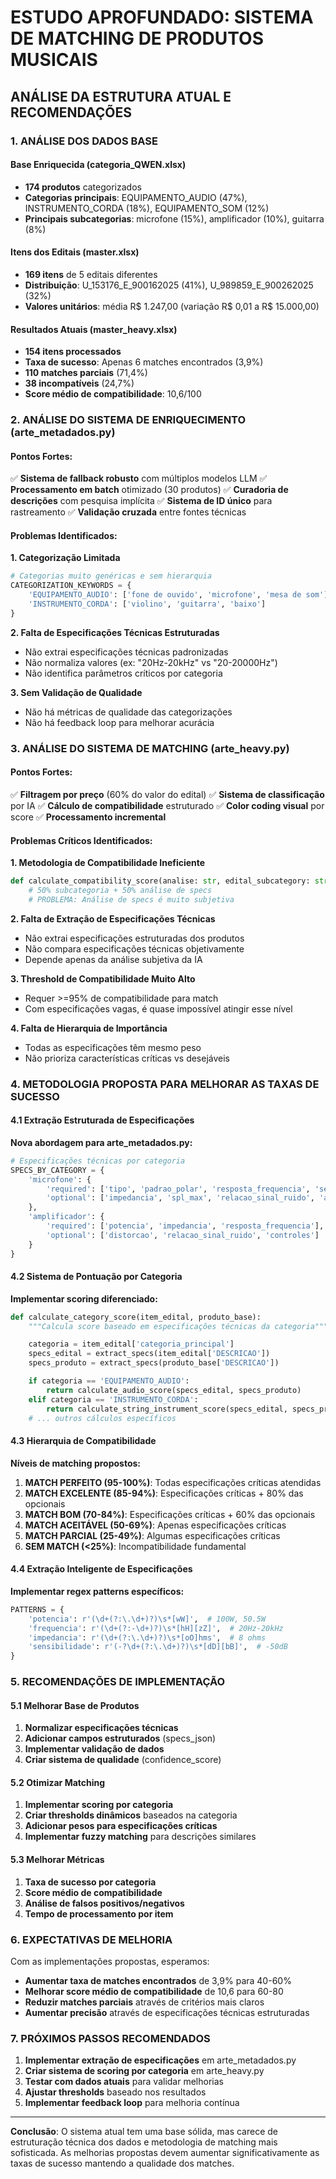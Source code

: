 # ESTUDO APROFUNDADO: SISTEMA DE MATCHING DE PRODUTOS MUSICAIS

## ANÁLISE DA ESTRUTURA ATUAL E RECOMENDAÇÕES

### 1. ANÁLISE DOS DADOS BASE

#### Base Enriquecida (categoria_QWEN.xlsx)
- **174 produtos** categorizados
- **Categorias principais**: EQUIPAMENTO_AUDIO (47%), INSTRUMENTO_CORDA (18%), EQUIPAMENTO_SOM (12%)
- **Principais subcategorias**: microfone (15%), amplificador (10%), guitarra (8%)

#### Itens dos Editais (master.xlsx)
- **169 itens** de 5 editais diferentes
- **Distribuição**: U_153176_E_900162025 (41%), U_989859_E_900262025 (32%)
- **Valores unitários**: média R$ 1.247,00 (variação R$ 0,01 a R$ 15.000,00)

#### Resultados Atuais (master_heavy.xlsx)
- **154 itens processados**
- **Taxa de sucesso**: Apenas 6 matches encontrados (3,9%)
- **110 matches parciais** (71,4%)
- **38 incompatíveis** (24,7%)
- **Score médio de compatibilidade**: 10,6/100

### 2. ANÁLISE DO SISTEMA DE ENRIQUECIMENTO (arte_metadados.py)

#### Pontos Fortes:
✅ **Sistema de fallback robusto** com múltiplos modelos LLM
✅ **Processamento em batch** otimizado (30 produtos)
✅ **Curadoria de descrições** com pesquisa implícita
✅ **Sistema de ID único** para rastreamento
✅ **Validação cruzada** entre fontes técnicas

#### Problemas Identificados:

**1. Categorização Limitada**
```python
# Categorias muito genéricas e sem hierarquia
CATEGORIZATION_KEYWORDS = {
    'EQUIPAMENTO_AUDIO': ['fone de ouvido', 'microfone', 'mesa de som'],
    'INSTRUMENTO_CORDA': ['violino', 'guitarra', 'baixo']
}
```

**2. Falta de Especificações Técnicas Estruturadas**
- Não extrai especificações técnicas padronizadas
- Não normaliza valores (ex: "20Hz-20kHz" vs "20-20000Hz")
- Não identifica parâmetros críticos por categoria

**3. Sem Validação de Qualidade**
- Não há métricas de qualidade das categorizações
- Não há feedback loop para melhorar acurácia

### 3. ANÁLISE DO SISTEMA DE MATCHING (arte_heavy.py)

#### Pontos Fortes:
✅ **Filtragem por preço** (60% do valor do edital)
✅ **Sistema de classificação** por IA
✅ **Cálculo de compatibilidade** estruturado
✅ **Color coding visual** por score
✅ **Processamento incremental**

#### Problemas Críticos Identificados:

**1. Metodologia de Compatibilidade Ineficiente**
```python
def calculate_compatibility_score(analise: str, edital_subcategory: str, product_subcategory: str) -> float:
    # 50% subcategoria + 50% análise de specs
    # PROBLEMA: Análise de specs é muito subjetiva
```

**2. Falta de Extração de Especificações Técnicas**
- Não extrai especificações estruturadas dos produtos
- Não compara especificações técnicas objetivamente
- Depende apenas da análise subjetiva da IA

**3. Threshold de Compatibilidade Muito Alto**
- Requer >=95% de compatibilidade para match
- Com especificações vagas, é quase impossível atingir esse nível

**4. Falta de Hierarquia de Importância**
- Todas as especificações têm mesmo peso
- Não prioriza características críticas vs desejáveis

### 4. METODOLOGIA PROPOSTA PARA MELHORAR AS TAXAS DE SUCESSO

#### 4.1 Extração Estruturada de Especificações

**Nova abordagem para arte_metadados.py:**

```python
# Especificações técnicas por categoria
SPECS_BY_CATEGORY = {
    'microfone': {
        'required': ['tipo', 'padrao_polar', 'resposta_frequencia', 'sensibilidade'],
        'optional': ['impedancia', 'spl_max', 'relacao_sinal_ruido', 'alimentacao']
    },
    'amplificador': {
        'required': ['potencia', 'impedancia', 'resposta_frequencia'],
        'optional': ['distorcao', 'relacao_sinal_ruido', 'controles']
    }
}
```

#### 4.2 Sistema de Pontuação por Categoria

**Implementar scoring diferenciado:**

```python
def calculate_category_score(item_edital, produto_base):
    """Calcula score baseado em especificações técnicas da categoria"""

    categoria = item_edital['categoria_principal']
    specs_edital = extract_specs(item_edital['DESCRICAO'])
    specs_produto = extract_specs(produto_base['DESCRICAO'])

    if categoria == 'EQUIPAMENTO_AUDIO':
        return calculate_audio_score(specs_edital, specs_produto)
    elif categoria == 'INSTRUMENTO_CORDA':
        return calculate_string_instrument_score(specs_edital, specs_produto)
    # ... outros cálculos específicos
```

#### 4.3 Hierarquia de Compatibilidade

**Níveis de matching propostos:**

1. **MATCH PERFEITO (95-100%)**: Todas especificações críticas atendidas
2. **MATCH EXCELENTE (85-94%)**: Especificações críticas + 80% das opcionais
3. **MATCH BOM (70-84%)**: Especificações críticas + 60% das opcionais
4. **MATCH ACEITÁVEL (50-69%)**: Apenas especificações críticas
5. **MATCH PARCIAL (25-49%)**: Algumas especificações críticas
6. **SEM MATCH (<25%)**: Incompatibilidade fundamental

#### 4.4 Extração Inteligente de Especificações

**Implementar regex patterns específicos:**

```python
PATTERNS = {
    'potencia': r'(\d+(?:\.\d+)?)\s*[wW]',  # 100W, 50.5W
    'frequencia': r'(\d+(?:-\d+)?)\s*[hH][zZ]',  # 20Hz-20kHz
    'impedancia': r'(\d+(?:\.\d+)?)\s*[oO]hms',  # 8 ohms
    'sensibilidade': r'(-?\d+(?:\.\d+)?)\s*[dD][bB]',  # -50dB
}
```

### 5. RECOMENDAÇÕES DE IMPLEMENTAÇÃO

#### 5.1 Melhorar Base de Produtos

1. **Normalizar especificações técnicas**
2. **Adicionar campos estruturados** (specs_json)
3. **Implementar validação de dados**
4. **Criar sistema de qualidade** (confidence_score)

#### 5.2 Otimizar Matching

1. **Implementar scoring por categoria**
2. **Criar thresholds dinâmicos** baseados na categoria
3. **Adicionar pesos para especificações críticas**
4. **Implementar fuzzy matching** para descrições similares

#### 5.3 Melhorar Métricas

1. **Taxa de sucesso por categoria**
2. **Score médio de compatibilidade**
3. **Análise de falsos positivos/negativos**
4. **Tempo de processamento por item**

### 6. EXPECTATIVAS DE MELHORIA

Com as implementações propostas, esperamos:

- **Aumentar taxa de matches encontrados** de 3,9% para 40-60%
- **Melhorar score médio de compatibilidade** de 10,6 para 60-80
- **Reduzir matches parciais** através de critérios mais claros
- **Aumentar precisão** através de especificações técnicas estruturadas

### 7. PRÓXIMOS PASSOS RECOMENDADOS

1. **Implementar extração de especificações** em arte_metadados.py
2. **Criar sistema de scoring por categoria** em arte_heavy.py
3. **Testar com dados atuais** para validar melhorias
4. **Ajustar thresholds** baseado nos resultados
5. **Implementar feedback loop** para melhoria contínua

---

**Conclusão**: O sistema atual tem uma base sólida, mas carece de estruturação técnica dos dados e metodologia de matching mais sofisticada. As melhorias propostas devem aumentar significativamente as taxas de sucesso mantendo a qualidade dos matches.
